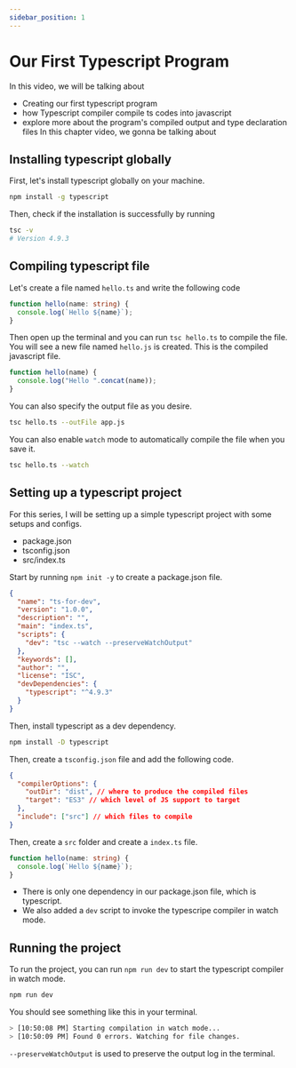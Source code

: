 ```yaml
---
sidebar_position: 1
---
```


# Our First Typescript Program

In this video, we will be talking about

- Creating our first typescript program
- how Typescript compiler compile ts codes into javascript
- explore more about the program's compiled output and type declaration files
  In this chapter video, we gonna be talking about

## Installing typescript globally

First, let's install typescript globally on your machine.

```bash
npm install -g typescript
```

Then, check if the installation is successfully by running

```bash
tsc -v
# Version 4.9.3
```

## Compiling typescript file

Let's create a file named `hello.ts` and write the following code

```ts title="hello.ts"
function hello(name: string) {
  console.log(`Hello ${name}`);
}
```

Then open up the terminal and you can run `tsc hello.ts` to compile the file. You will see a new file named `hello.js` is created. This is the compiled javascript file.

```js title="hello.js"
function hello(name) {
  console.log("Hello ".concat(name));
}
```

You can also specify the output file as you desire.

```bash
tsc hello.ts --outFile app.js
```

You can also enable `watch` mode to automatically compile the file when you save it.

```bash
tsc hello.ts --watch
```

## Setting up a typescript project

For this series, I will be setting up a simple typescript project with some setups and configs.

- package.json
- tsconfig.json
- src/index.ts

Start by running `npm init -y` to create a package.json file.

```json title="package.json"
{
  "name": "ts-for-dev",
  "version": "1.0.0",
  "description": "",
  "main": "index.ts",
  "scripts": {
    "dev": "tsc --watch --preserveWatchOutput"
  },
  "keywords": [],
  "author": "",
  "license": "ISC",
  "devDependencies": {
    "typescript": "^4.9.3"
  }
}
```

Then, install typescript as a dev dependency.

```bash
npm install -D typescript
```

Then, create a `tsconfig.json` file and add the following code.

```json title="tsconfig.json"
{
  "compilerOptions": {
    "outDir": "dist", // where to produce the compiled files
    "target": "ES3" // which level of JS support to target
  },
  "include": ["src"] // which files to compile
}
```

Then, create a `src` folder and create a `index.ts` file.

```ts title="src/index.ts"
function hello(name: string) {
  console.log(`Hello ${name}`);
}
```

- There is only one dependency in our package.json file, which is typescript.
- We also added a `dev` script to invoke the typescripe compiler in watch mode.

## Running the project

To run the project, you can run `npm run dev` to start the typescript compiler in watch mode.

```bash
npm run dev
```

You should see something like this in your terminal.

```bash
> [10:50:08 PM] Starting compilation in watch mode...
> [10:50:09 PM] Found 0 errors. Watching for file changes.
```

`--preserveWatchOutput` is used to preserve the output log in the terminal.
